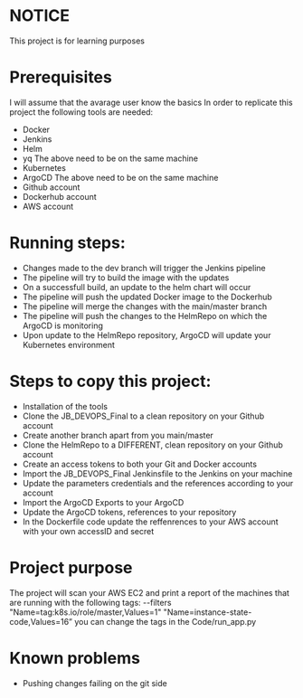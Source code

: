 # NOTICE
This project is for learning purposes 

# Prerequisites
I will assume that the avarage user know the basics
In order to replicate this project the following tools are needed:
* Docker
* Jenkins
* Helm
* yq
The above need to be on the same machine
* Kubernetes
* ArgoCD
The above need to be on the same machine
* Github account
* Dockerhub account
* AWS account

# Running steps:
* Changes made to the dev branch will trigger the Jenkins pipeline
* The pipeline will try to build the image with the updates
* On a successfull build, an update to the helm chart will occur
* The pipeline will push the updated Docker image to the Dockerhub
* The pipeline will merge the changes with the main/master branch
* The pipeline will push the changes to the HelmRepo on which the ArgoCD is monitoring
* Upon update to the HelmRepo repository, ArgoCD will update your Kubernetes environment

# Steps to copy this project:

* Installation of the tools
* Clone the JB_DEVOPS_Final to a clean repository on your Github account
* Create another branch apart from you main/master
* Clone the HelmRepo to a DIFFERENT, clean repository on your Github account
* Create an access tokens to both your Git and Docker accounts
* Import the JB_DEVOPS_Final Jenkinsfile to the Jenkins on your machine
* Update the parameters credentials and the references according to your account
* Import the ArgoCD Exports to your ArgoCD
* Update the ArgoCD tokens, references to your repository
* In the Dockerfile code update the reffenrences to your AWS account with your own accessID and secret

# Project purpose
The project will scan your AWS EC2 and print a report of the machines that are running with the following tags:
--filters "Name=tag:k8s.io/role/master,Values=1"  "Name=instance-state-code,Values=16”
you can change the tags in the Code/run_app.py

# Known problems
* Pushing changes failing on the git side
